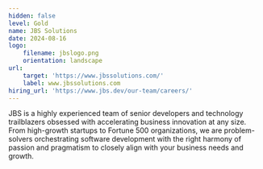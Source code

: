 ```yaml
---
hidden: false
level: Gold
name: JBS Solutions
date: 2024-08-16
logo:
    filename: jbslogo.png
    orientation: landscape
url:
    target: 'https://www.jbssolutions.com/'
    label: www.jbssolutions.com
hiring_url: 'https://www.jbs.dev/our-team/careers/'
---
```

JBS is a highly experienced team of senior developers and technology trailblazers obsessed with accelerating business
innovation at any size. From high-growth startups to Fortune 500 organizations, we are problem-solvers orchestrating
software development with the right harmony of passion and pragmatism to closely align with your business needs and
growth.




